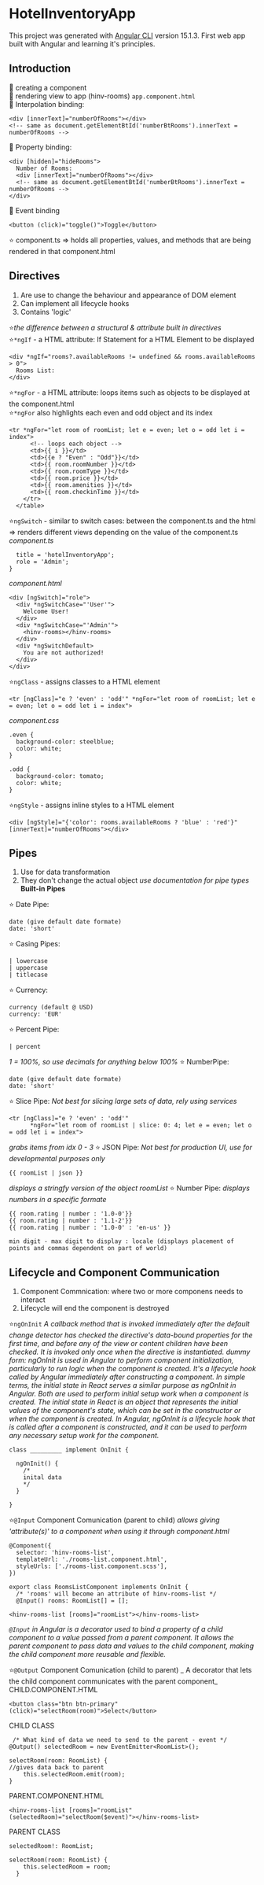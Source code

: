 # HotelInventoryApp

This project was generated with [Angular CLI](https://github.com/angular/angular-cli) version 15.1.3. First web app built with Angular and learning it's principles.

## Introduction

🌟 creating a component <br>
🌟 rendering view to app (hinv-rooms) ``app.component.html`` <br>
🌟 Interpolation binding: 
```
<div [innerText]="numberOfRooms"></div>
<!-- same as document.getElementBtId('numberBtRooms').innerText = numberOfRooms -->
```
🌟 Property binding:
```
<div [hidden]="hideRooms">
  Number of Rooms:
  <div [innerText]="numberOfRooms"></div>
  <!-- same as document.getElementBtId('numberBtRooms').innerText = numberOfRooms -->
</div>
```
🌟 Event binding
```
<button (click)="toggle()">Toggle</button>
```

⭐ component.ts => holds all properties, values, and methods that are being rendered in that component.html

## Directives

1. Are use to change the behaviour and appearance of DOM element
2. Can implement all lifecycle hooks
3. Contains 'logic'

⭐_the difference between a structural & attribute built in directives_ <br>
⭐``*ngIf`` -  a HTML attribute: If Statement for a HTML Element to be displayed
```
<div *ngIf="rooms?.availableRooms != undefined && rooms.availableRooms > 0">
  Rooms List:
</div>
```
⭐``*ngFor`` - a HTML attribute: loops items such as objects to be displayed at the component.html <br>
⭐``*ngFor`` also highlights each even and odd object and its index <br>
```
<tr *ngFor="let room of roomList; let e = even; let o = odd let i = index">
      <!-- loops each object -->
      <td>{{ i }}</td>
      <td>{{e ? "Even" : "Odd"}}</td>
      <td>{{ room.roomNumber }}</td>
      <td>{{ room.roomType }}</td>
      <td>{{ room.price }}</td>
      <td>{{ room.amenities }}</td>
      <td>{{ room.checkinTime }}</td>
    </tr>
  </table>
```
⭐``ngSwitch`` - similar to switch cases: between the component.ts and the html => renders different views depending on the value of the component.ts
_component.ts_
```export class AppComponent {
  title = 'hotelInventoryApp';
  role = 'Admin';
}
```
_component.html_
```
<div [ngSwitch]="role">
  <div *ngSwitchCase="'User'">
    Welcome User!
  </div>
  <div *ngSwitchCase="'Admin'">
    <hinv-rooms></hinv-rooms>
  </div>
  <div *ngSwitchDefault>
    You are not authorized!
  </div>
</div>
```
⭐``ngClass`` - assigns classes to a HTML element
```
<tr [ngClass]="e ? 'even' : 'odd'" *ngFor="let room of roomList; let e = even; let o = odd let i = index">
```
_component.css_
```
.even {
  background-color: steelblue;
  color: white;
}

.odd {
  background-color: tomato;
  color: white;
}
```
⭐``ngStyle`` - assigns inline styles to a HTML element 
```
<div [ngStyle]="{'color': rooms.availableRooms ? 'blue' : 'red'}" [innerText]="numberOfRooms"></div>
```

## Pipes

1. Use for data transformation
2. They don't change the actual object
_use documentation for pipe types_ <br>
**Built-in Pipes**

⭐ Date Pipe: 
```
date (give default date formate)
date: 'short'
```
⭐ Casing Pipes: 
```
| lowercase
| uppercase
| titlecase
```
⭐ Currency: 
```
currency (default @ USD)
currency: 'EUR'
```
⭐ Percent Pipe: 
```
| percent
```
_1 = 100%, so use decimals for anything below 100%_
⭐ NumberPipe: 
```
date (give default date formate)
date: 'short'
```
⭐ Slice Pipe: _Not best for slicing large sets of data, rely using services_
```
<tr [ngClass]="e ? 'even' : 'odd'"
      *ngFor="let room of roomList | slice: 0: 4; let e = even; let o = odd let i = index">
```
_grabs items from idx 0 - 3_
⭐ JSON Pipe: _Not best for production UI, use for developmental purposes only_
```
{{ roomList | json }}
```
_displays a stringfy version of the object roomList_
⭐ Number Pipe: _displays numbers in a specific formate_
```
{{ room.rating | number : '1.0-0'}}
{{ room.rating | number : '1.1-2'}}
{{ room.rating | number : '1.0-0' : 'en-us' }}
```
``min digit - max digit to display : locale (displays placement of points and commas dependent on part of world)``

## Lifecycle and Component Communication

1. Component Commnication: where two or more componens needs to interact
2. Lifecycle will end the component is destroyed

⭐``ngOnInit``
_A callback method that is invoked immediately after the default change detector has checked the directive's data-bound properties for the first time, and before any of the view or content children have been checked. It is invoked only once when the directive is instantiated._
_dummy form: ngOnInit is used in Angular to perform component initialization, particularly to run logic when the component is created. It's a lifecycle hook called by Angular immediately after constructing a component._
_In simple terms, the initial state in React serves a similar purpose as ngOnInit in Angular. Both are used to perform initial setup work when a component is created. The initial state in React is an object that represents the initial values of the component's state, which can be set in the constructor or when the component is created. In Angular, ngOnInit is a lifecycle hook that is called after a component is constructed, and it can be used to perform any necessary setup work for the component._
```
class _________ implement OnInit {

  ngOnInit() {
    /*
    inital data
    */
  }

}
```
⭐``@Input`` Component Comunication (parent to child)
_allows giving 'attribute(s)' to a component when using it through component.html_
```
@Component({
  selector: 'hinv-rooms-list',
  templateUrl: './rooms-list.component.html',
  styleUrls: ['./rooms-list.component.scss'],
})

export class RoomsListComponent implements OnInit {
  /* 'rooms' will become an attribute of hinv-rooms-list */
  @Input() rooms: RoomList[] = [];

<hinv-rooms-list [rooms]="roomList"></hinv-rooms-list>
```
_``@Input`` in Angular is a decorator used to bind a property of a child component to a value passed from a parent component. It allows the parent component to pass data and values to the child component, making the child component more reusable and flexible._

⭐``@Output`` Component Comunication (child to parent)
_ A decorator that lets the child component communicates with the parent component_
CHILD.COMPONENT.HTML
```
<button class="btn btn-primary" (click)="selectRoom(room)">Select</button>
```
CHILD CLASS
```
 /* What kind of data we need to send to the parent - event */
@Output() selectedRoom = new EventEmitter<RoomList>();
   
selectRoom(room: RoomList) {
//gives data back to parent
    this.selectedRoom.emit(room);
}
```
PARENT.COMPONENT.HTML
```
<hinv-rooms-list [rooms]="roomList" (selectedRoom)="selectRoom($event)"></hinv-rooms-list>
```
PARENT CLASS
```
selectedRoom!: RoomList;

selectRoom(room: RoomList) {
    this.selectedRoom = room;
  }
```
